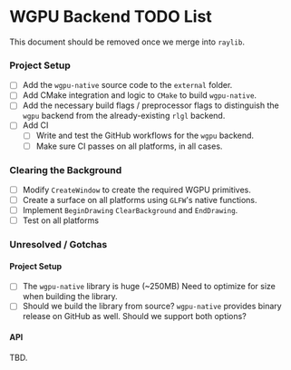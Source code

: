 # WGPU Backend TODO List

This document should be removed once we merge into `raylib`.

### Project Setup
- [ ] Add the  `wgpu-native` source code to the `external` folder.
- [ ] Add CMake integration and logic to `CMake` to build `wgpu-native`.
- [ ] Add the necessary build flags / preprocessor flags to distinguish the `wgpu` backend from the already-existing `rlgl` backend.
- [ ] Add CI
  - [ ] Write and test the GitHub workflows for the `wgpu` backend.
  - [ ] Make sure CI passes on all platforms, in all cases.

### Clearing the Background
- [ ] Modify `CreateWindow` to create the required WGPU primitives.
- [ ] Create a surface on all platforms using `GLFW`'s native functions.
- [ ] Implement `BeginDrawing` `ClearBackground` and `EndDrawing`.
- [ ] Test on all platforms

### Unresolved / Gotchas
#### Project Setup
- [ ] The `wgpu-native` library is huge (~250MB) Need to optimize for size when building the library.
- [ ] Should we build the library from source? `wgpu-native` provides binary release on GitHub as well. Should we support both options?

#### API
TBD.
